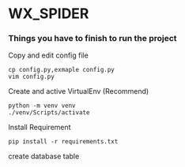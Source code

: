 # WX_SPIDER

### Things you have to finish to run the project
Copy and edit config file
```
cp config.py,exmaple config.py
vim config.py
```

Create and active VirtualEnv (Recommend)
```
python -m venv venv
./venv/Scripts/activate
```

Install Requirement
```
pip install -r requirements.txt
```

create database table
```

```